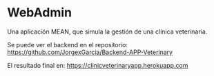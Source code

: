 # WebAdmin

Una aplicación MEAN, que simula la gestión de una clínica veterinaria.

Se puede ver el backend en el repositorio: https://github.com/JorgexGarcia/Backend-APP-Veterinary

El resultado final en: https://clinicveterinaryapp.herokuapp.com
